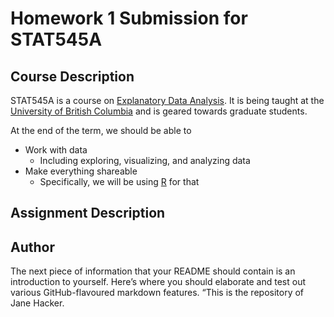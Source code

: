 # Homework 1 Submission for STAT545A

## Course Description

STAT545A is a course on <a href="http://stat545.com/">Explanatory Data Analysis</a>. It is being taught at the <a href="https://www.ubc.ca">University of British Columbia</a> and is geared towards graduate students. 

At the end of the term, we should be able to 
- Work with data
    + Including exploring, visualizing, and analyzing data
- Make everything shareable
    + Specifically, we will be using <a href="https://www.r-project.org/">R</a> for that

## Assignment Description

## Author
The next piece of information that your README should contain is an introduction to yourself. Here’s where you should elaborate and test out various GitHub-flavoured markdown features. “This is the repository of Jane Hacker.
